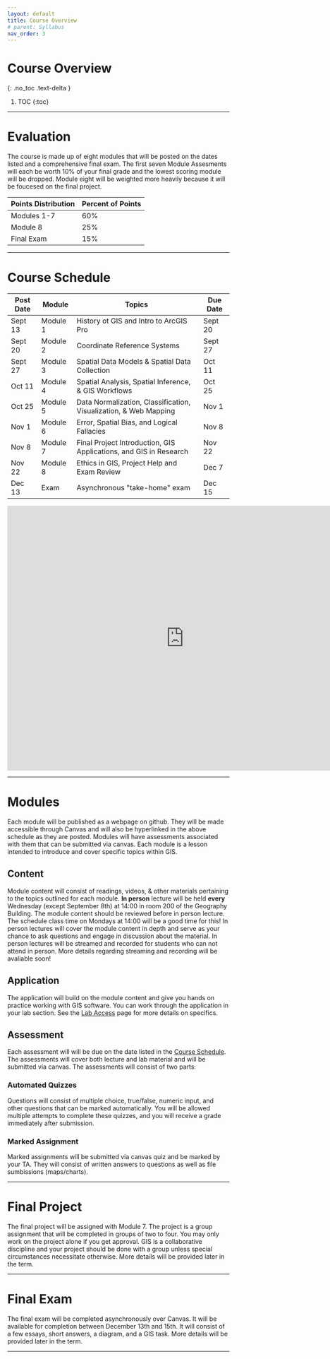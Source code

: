 ```yaml
---
layout: default
title: Course Overview
# parent: Syllabus
nav_order: 3
---
```


# Course Overview
{: .no_toc .text-delta }

1. TOC
{:toc}

---

# Evaluation

The course is made up of eight modules that will be posted on the dates listed and a comprehensive final exam.  The first seven Module Assesments will each be worth 10% of your final grade and the lowest scoring module will be dropped.  Module eight will be weighted more heavily because it will be foucesed on the final project.

| Points Distribution | Percent of Points |
|---------------------|-------------------|
| Modules 1-7         | 60%               |
| Module 8            | 25%               |
| Final Exam          | 15%               |

---

# Course Schedule

|Post Date| Module |                             Topics                              |Due Date|
|---------|--------|-----------------------------------------------------------------|--------|
|Sept 13  |Module 1|History ot GIS and Intro to ArcGIS Pro                           |Sept 20 |
|Sept 20  |Module 2|Coordinate Reference Systems                                     |Sept 27 |
|Sept 27  |Module 3|Spatial Data Models & Spatial Data Collection                    |Oct 11  |
|Oct 11   |Module 4|Spatial Analysis, Spatial Inference, & GIS Workflows             |Oct 25  |
|Oct 25   |Module 5|Data Normalization, Classification, Visualization, & Web Mapping |Nov 1   |
|Nov 1    |Module 6|Error, Spatial Bias, and Logical Fallacies                       |Nov 8   |
|Nov 8    |Module 7|Final Project Introduction, GIS Applications, and GIS in Research|Nov 22  |
|Nov 22   |Module 8|Ethics in GIS, Project Help and Exam Review                      |Dec 7   |
|Dec 13   |Exam    |Asynchronous "take-home" exam                                    |Dec 15  |

<iframe src="https://calendar.google.com/calendar/embed?src=8c8pmsg6k1kf44sdn9mh84p0bg%40group.calendar.google.com&ctz=America%2FVancouver" style="border: 0" width="800" height="600" frameborder="0" scrolling="no"></iframe>

---

# Modules

Each module will be published as a webpage on github.  They will be made accessible through Canvas and will also be hyperlinked in the above schedule as they are posted.  Modules will have assessments associated with them that can be submitted via canvas.  Each module is a lesson intended to introduce and cover specific topics within GIS.

## Content

Module content will consist of readings, videos, & other materials pertaining to the topics outlined for each module.  **In person** lecture will be held **every** Wednesday (except September 8th) at 14:00 in room 200 of the Geography Building.  The module content should be reviewed before in person lecture.  The schedule class time on Mondays at 14:00 will be a good time for this!  In person lectures will cover the module content in depth and serve as your chance to ask questions and engage in discussion about the material.  In person lectures will be streamed and recorded for students who can not attend in person.  More details regarding streaming and recording will be avaliable soon!

## Application

The application will build on the module content and give you hands on practice working with GIS software.  You can work through the application in your lab section.   See the [Lab Access](/Labs.md) page for more details on specifics. 

## Assessment

Each assessment will will be due on the date listed in the [Course Schedule](#course-schedule).  The assessments will cover both lecture and lab material and will be submitted via canvas.  The assessments will consist of two parts:

### Automated Quizzes

Questions will consist of multiple choice, true/false, numeric input, and other questions that can be marked automatically.  You will be allowed multiple attempts to complete these quizzes, and you will receive a grade immediately after submission.  

### Marked Assignment

Marked assignments will be submitted via canvas quiz and be marked by your TA.  They will consist of written answers to questions as well as file sumbissions (maps/charts).

---

# Final Project

The final project will be assigned with Module 7.  The project is a group assignment that will be completed in groups of two to four.  You may only work on the project alone if you get approval.  GIS is a collaborative discipline and your project should be done with a group unless special circumstances necessitate otherwise.  More details will be provided later in the term.

---

# Final Exam

The final exam will be completed asynchronously over Canvas. It will be available for completion between December 13th and 15th.  It will consist of a few essays, short answers, a diagram, and a GIS task.  More details will be provided later in the term.

---